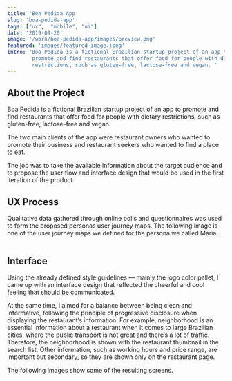 ```yaml
---
title: 'Boa Pedida App'
slug: 'boa-pedida-app'
tags: ["ux",  "mobile", "ui"]
date: '2019-09-20'
image: '/work/boa-pedida-app/images/preview.png'
featured: 'images/featured-image.jpeg'
intro: 'Boa Pedida is a fictional Brazilian startup project of an app to
        promote and find restaurants that offer food for people with dietary
        restrictions, such as gluten-free, lactose-free and vegan. '
---
```


## About the Project

Boa Pedida is a fictional Brazilian startup project of an app to promote and
find restaurants that offer food for people with dietary restrictions, such as
gluten-free, lactose-free and vegan.

The two main clients of the app were restaurant owners who wanted to promote
their business and restaurant seekers who wanted to find a place to eat.

The job was to take the available information about the target audience and to
propose the user flow and interface design that would be used in the first
iteration of the product.

## UX Process

Qualitative data gathered through online polls and questionnaires was used to
form the proposed personas user journey maps. The following image is one of the
user journey maps we defined for the persona we called Maria.

<!-- Just like in articles, we should simplify this with better choices -->
<div class="post-image-container">
    <img src="images/journey-map.png" alt="" class="post-image">
</div>

## Interface

Using the already defined style guidelines — mainly the logo color pallet, I
came up with an interface design that reflected the cheerful and cool feeling
that should be communicated.

At the same time, I aimed for a balance between being clean and informative,
following the principle of progressive disclosure when displaying the
restaurant’s information. For example, neighborhood is an essential information
about a restaurant when it comes to large Brazilian cities, where the public
transport is not great and there’s a lot of traffic. Therefore, the
neighborhood is shown with the restaurant thumbnail in the search list. Other
information, such as working hours and price range, are important but
secondary, so they are shown only on the restaurant page.

The following images show some of the resulting screens.


<!-- Same thing about simplifying the images applies here -->
<div class="post-image-container">
    <img src="images/boa-pedida1.png" alt="" class="post-image">
</div>
<div class="post-image-container">
    <img src="images/boa-pedida2.png" alt="" class="post-image">
</div>
<div class="post-image-container">
    <img src="images/boa-pedida3.png" alt="" class="post-image">
</div>
<div class="post-image-container">
    <img src="images/boa-pedida4.png" alt="" class="post-image">
</div>
